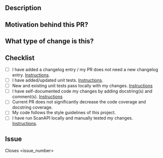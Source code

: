 ## Description
<!--- Describe your changes -->

## Motivation behind this PR?
<!--- Why is the change required? Does it fix an existing issue, please link the issue. -->

## What type of change is this?
<!--- Bug Fix or Feature or Breaking Change i.e fix or feature that would cause existing functionality to not work as expected -->

## Checklist
<!-- If any particular item isn't necessary with your change, check it anyway so that the reviewer knows nothing is pending in the PR --> 

- [ ]  I have added a changelog entry / my PR does not need a new changelog entry. [Instructions](https://github.com/scanapi/scanapi/wiki/Changelog).
- [ ] I have added/updated unit tests. [Instructions](https://github.com/scanapi/scanapi/wiki/Writing-Tests).
- [ ] New and existing unit tests pass locally with my changes. [Instructions](https://github.com/scanapi/scanapi/wiki/Run-ScanAPI-Locally#tests)
- [ ] I have self-documented code my changes by adding docstring(s) and comment(s). [Instructions](https://github.com/scanapi/scanapi/wiki/First-Pull-Request#7-make-your-changes)
- [ ] Current PR does not significantly decrease the code coverage and docstring coverage.
- [ ] My code follows the style guidelines of this project.
- [ ] I have run ScanAPI locally and manually tested my changes. [Instructions](https://github.com/scanapi/scanapi/wiki/Run-ScanAPI-Locally).

## Issue
<!--- All PRs must have a related issue. This way we can ensure that no one loses time working in something that does not needed to be done. -->
Closes <issue_number>
